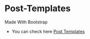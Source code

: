 # Post-Templates
Made With Bootstrap
- You can check here [Post Templates](https://post-templates.netlify.app/)


